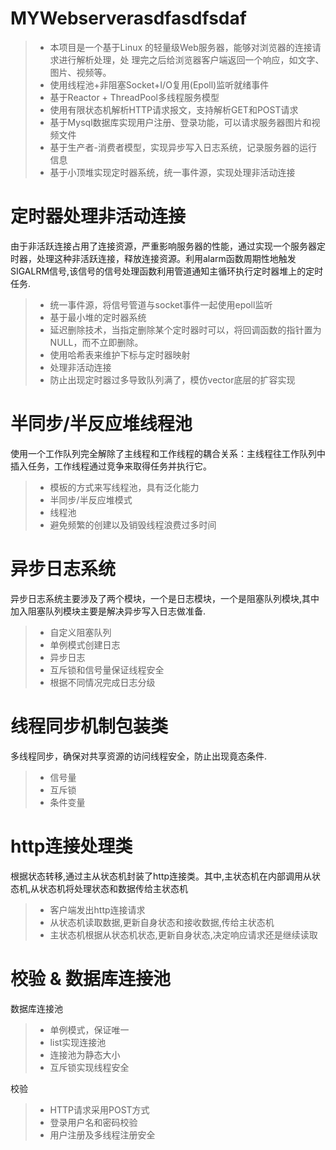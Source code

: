 MYWebserverasdfasdfsdaf
===============
> * 本项目是一个基于Linux 的轻量级Web服务器，能够对浏览器的连接请求进行解析处理，处
理完之后给浏览器客户端返回一个响应，如文字、图片、视频等。
> * 使用线程池+非阻塞Socket+I/O复用(Epoll)监听就绪事件
> * 基于Reactor + ThreadPool多线程服务模型
> * 使用有限状态机解析HTTP请求报文，支持解析GET和POST请求
> * 基于Mysql数据库实现用户注册、登录功能，可以请求服务器图片和视频文件
> * 基于生产者-消费者模型，实现异步写入日志系统，记录服务器的运行信息
> * 基于小顶堆实现定时器系统，统一事件源，实现处理非活动连接

定时器处理非活动连接
===============
由于非活跃连接占用了连接资源，严重影响服务器的性能，通过实现一个服务器定时器，处理这种非活跃连接，释放连接资源。利用alarm函数周期性地触发SIGALRM信号,该信号的信号处理函数利用管道通知主循环执行定时器堆上的定时任务.
> * 统一事件源，将信号管道与socket事件一起使用epoll监听
> * 基于最小堆的定时器系统
> * 延迟删除技术，当指定删除某个定时器时可以，将回调函数的指针置为NULL，而不立即删除。
> * 使用哈希表来维护下标与定时器映射
> * 处理非活动连接
> * 防止出现定时器过多导致队列满了，模仿vector底层的扩容实现


半同步/半反应堆线程池
===============
使用一个工作队列完全解除了主线程和工作线程的耦合关系：主线程往工作队列中插入任务，工作线程通过竞争来取得任务并执行它。
> * 模板的方式来写线程池，具有泛化能力
> * 半同步/半反应堆模式
> * 线程池
> * 避免频繁的创建以及销毁线程浪费过多时间


异步日志系统
===============
异步日志系统主要涉及了两个模块，一个是日志模块，一个是阻塞队列模块,其中加入阻塞队列模块主要是解决异步写入日志做准备.
> * 自定义阻塞队列
> * 单例模式创建日志
> * 异步日志
> * 互斥锁和信号量保证线程安全
> * 根据不同情况完成日志分级

线程同步机制包装类
===============
多线程同步，确保对共享资源的访问线程安全，防止出现竟态条件.
> * 信号量
> * 互斥锁
> * 条件变量


http连接处理类
===============
根据状态转移,通过主从状态机封装了http连接类。其中,主状态机在内部调用从状态机,从状态机将处理状态和数据传给主状态机
> * 客户端发出http连接请求
> * 从状态机读取数据,更新自身状态和接收数据,传给主状态机
> * 主状态机根据从状态机状态,更新自身状态,决定响应请求还是继续读取



校验 & 数据库连接池
===============
数据库连接池
> * 单例模式，保证唯一
> * list实现连接池
> * 连接池为静态大小
> * 互斥锁实现线程安全

校验  
> * HTTP请求采用POST方式
> * 登录用户名和密码校验
> * 用户注册及多线程注册安全
